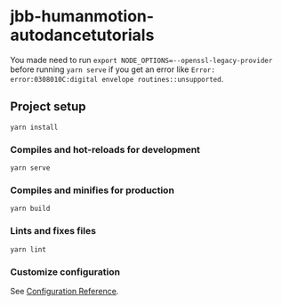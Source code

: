# jbb-humanmotion-autodancetutorials

You made need to run `export NODE_OPTIONS=--openssl-legacy-provider` before running `yarn serve` if you get an error like `Error: error:0308010C:digital envelope routines::unsupported`.

## Project setup
```
yarn install
```

### Compiles and hot-reloads for development
```
yarn serve
```

### Compiles and minifies for production
```
yarn build
```

### Lints and fixes files
```
yarn lint
```

### Customize configuration
See [Configuration Reference](https://cli.vuejs.org/config/).
